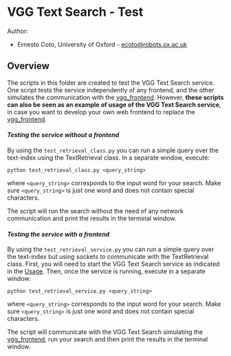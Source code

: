 VGG Text Search - Test
=======================

Author:

 + Ernesto Coto, University of Oxford - <ecoto@robots.ox.ac.uk>

Overview
--------

The scripts in this folder are created to test the VGG Text Search service. One script tests the service independently of any frontend, and the other simulates the communication with the [vgg_frontend](https://gitlab.com/vgg/vgg_frontend). However, **these scripts can also be seen as an example of usage of the VGG Text Search service**, in case you want to develop your own web frontend to replace the [vgg_frontend](https://gitlab.com/vgg/vgg_frontend).

#### *Testing the service without a frontend*

By using the `test_retrieval_class.py` you can run a simple query over the text-index using the TextRetrieval class. In a separate window, execute:

```
python test_retrieval_class.py <query_string>
```

where `<query_string>` corresponds to the input word for your search. Make sure `<query_string>` is just one word and does not contain special characters.

The script will run the search without the need of any network communication and print the results in the terminal window.


#### *Testing the service with a frontend*


By using the `test_retrieval_service.py` you can run a simple query over the text-index but using sockets to communicate with the TextRetrieval class. First, you will need to start the VGG Text Search service as indicated in the [Usage](https://gitlab.com/vgg/vgg_text_search#usage). Then, once the service is running, execute in a separate window: 

```
python test_retrieval_service.py <query_string>
```

where `<query_string>` corresponds to the input word for your search. Make sure `<query_string>` is just one word and does not contain special characters.

The script will communicate with the VGG Text Search simulating the [vgg_frontend](https://gitlab.com/vgg/vgg_frontend), run your search and then print the results in the terminal window.


